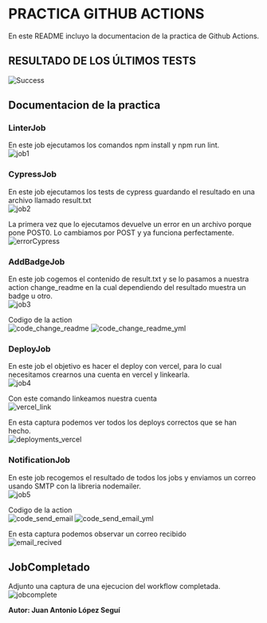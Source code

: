 # PRACTICA GITHUB ACTIONS
En este README incluyo la documentacion de la practica de Github Actions.

## RESULTADO DE LOS ÚLTIMOS TESTS
<!---Start place for the badge -->
![Success](https://img.shields.io/badge/tested%20with-Cypress-04C38E.svg)

<!---End place for the badge -->

## Documentacion de la practica

### LinterJob
En este job ejecutamos los comandos npm install y npm run lint.<br>
![job1](https://user-images.githubusercontent.com/31510870/146691868-cb3332ef-3ea3-40dc-bbfa-dbc46f3e9319.png)

### CypressJob
En este job ejecutamos los tests de cypress guardando el resultado en una archivo llamado result.txt<br>
![job2](https://user-images.githubusercontent.com/31510870/146691904-f46cd9d8-db92-45e7-9d5d-49f323d7ec03.png)

La primera vez que lo ejecutamos devuelve un error en un archivo porque pone POST0. Lo cambiamos por POST y ya funciona perfectamente.<br>
![errorCypress](https://user-images.githubusercontent.com/31510870/146692222-67c2cfed-da72-497f-98f7-b7914dce2269.png)

### AddBadgeJob
En este job cogemos el contenido de result.txt y se lo pasamos a nuestra action change_readme en la cual dependiendo del resultado muestra un badge u otro.<br>
![job3](https://user-images.githubusercontent.com/31510870/146692050-76cfdd71-43a9-403a-bbb0-3b4063e4ac5e.png)

Codigo de la action<br>
![code_change_readme](https://user-images.githubusercontent.com/31510870/146692104-c8074e58-2563-45ce-b8cb-bf68d24d75c1.png)
![code_change_readme_yml](https://user-images.githubusercontent.com/31510870/146692106-63b82eea-57a2-44dc-a661-6b10a119e2c8.png)

### DeployJob
En este job el objetivo es hacer el deploy con vercel, para lo cual necesitamos crearnos una cuenta en vercel y linkearla.<br>
![job4](https://user-images.githubusercontent.com/31510870/146692039-3ed1ff64-5fe0-480c-ac3c-c5b5137a016d.png)

Con este comando linkeamos nuestra cuenta<br>
![vercel_link](https://user-images.githubusercontent.com/31510870/146692054-df2440be-ad76-47a5-add5-3cd4cad7d464.png)

En esta captura podemos ver todos los deploys correctos que se han hecho.<br>
![deployments_vercel](https://user-images.githubusercontent.com/31510870/146692072-415d3860-f099-42b3-a283-69dc4135fd51.png)

### NotificationJob
En este job recogemos el resultado de todos los jobs y enviamos un correo usando SMTP con la libreria nodemailer.<br>
![job5](https://user-images.githubusercontent.com/31510870/146692125-c4152389-e61d-481b-a442-435ee6461ed6.png)

Codigo de la action<br>
![code_send_email](https://user-images.githubusercontent.com/31510870/146692137-75835aa9-7a7b-4e69-ba40-668b5bc4ec08.png)
![code_send_email_yml](https://user-images.githubusercontent.com/31510870/146692155-052cddc6-cdb6-4f84-82c6-a6b3d6e121b4.png)

En esta captura podemos observar un correo recibido<br>
![email_recived](https://user-images.githubusercontent.com/31510870/146692169-5f00fd35-c68b-4484-a7a8-14a3244918f6.png)

## JobCompletado
Adjunto una captura de una ejecucion del workflow completada.
![jobcomplete](https://user-images.githubusercontent.com/31510870/146692259-8ca219b0-48b6-449d-bb4e-65731b8eff67.png)

<b>Autor: Juan Antonio López Seguí</b>
